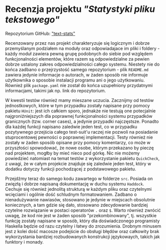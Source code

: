 # Recenzja projektu *"Statystyki pliku tekstowego"*

Repozytorium GitHub: ["text-stats"](https://github.com/logx/text-stats)

Recenzowany przez nas projekt charakteryzuje się logicznym i dobrze przemyślanym podziałem na moduły oraz odpowiadajace
im pliki i foldery - każdy moduł zawiera pewną grupę podobnych do siebie pod względem funkcjonalności elementów, które
razem są odpowiedzialne za pewien dobrze ustalony zakres odpowiedzialności całego systemu. Niestety nie do końca zadbano
o przejrzystość samego repozytorium - plik `README.md` zawiera jedynie informacje o autorach, w żaden sposób nie informuje
użytkownika o sposobie instalacji programu ani o jego użytkowaniu. Również plik `package.yaml` nie został do końca
uzupełniony przydatnymi informacjami, takimi jak np. link do repozytorium. 

W kwestii testów również mamy mieszane uczucia. Zacznijmy od testów jednostkowych, które w tym przypadku zostały napisane przy pomocy pakietu `HUnit`: jest ich całkiem sporo, jednakże nie testują one potecjalnie najgroniźniejszych dla poprawnej funkcjonalności systemu przypadków granicznych (tzw. corner cases), a jedynie przypadki najczęstsze. Ponadto dla każdej funkcji napisano zaledwie jeden test, co w przypadku pozytywnego przejścia całego test-suit'u raczej nie pozwoli na posiadanie stuprocentowej pewności o poprawnej implementacji. Testy również nie zostały w żaden sposób opisane przy pomocy komentarzy, co może w przyszłości spowodować, że nowe osobe,  którym przekazano by pieczę nad projektem, mogłby by mieć nieco pod górkę. Nic nie możemy powiedzieć natomiast na temat testów z wykorzystanie pakietu `QuickCheck`, z uwagi, że w całym projekcie znajduje się zaledwie jeden test, który w dodatku dotyczy funkcji pochodzącej z podstawowego pakietu. 

Przejdźmy teraz do samego kodu zawartego w folderze `src`. Posiada on zwięzłą i dobrze napisaną dokumentację w duchu systemu `Haddock`. Cechuje się również jednolitą strukturą  w każdym pliku oraz czytelnymi wcięciami i ogólnie dość schludnym formatowaniem. Zadbano o nienadużywanie nawiasów, stosowano je jedynie w miejscach obsolutnie koniecznych, a tam gdzie się dało, stosowano zdecydowanie bardziej czytelne rozwiązanie w postaci operatorów `.` oraz `$`. Warto również zwrócić uwagę, że kod nie jest w żaden sposób "przekombinowany", tj. wszystkie funkcję zostały napisane w sposób, który dla doświadczonego programisty Haskella będzie od razu czytelny i łatwy do zrozumienia. Drobnym minusem jest z kolei dość macosze podejście do obsługi błędów oraz całkowity brak wykorzystania bardziej rozbudowanych konstrukcji językowaych, takich jak funktory i monady.
